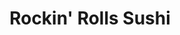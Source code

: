 ---
layout: place
title: "Rockin' Rolls Sushi"
permalink: /north-carolina/charlotte/rockin-rolls-sushi.html
stateAbbr: NC
stateName: North Carolina
cityName: Charlotte
seo:
  name: "Rockin' Rolls Sushi"
  type: Restaurant
  links: http://rockinrollscharlotte.com/
description: "Rockin' Rolls Sushi serves delicious sushi in Charlotte, North Carolina. Try fresh Japanese dishes for a great dining experience. Available for takeout, delivery, lunch, and dinner."
place_id: ChIJYdDMAy6fVogR7oY7qnLwrjk
photos:
  - name: >-
      places/ChIJYdDMAy6fVogR7oY7qnLwrjk/photos/AeeoHcJw3D6VXAwtAtItKDWEVXLo9z6Qc2VQMKWMCvWIN7d98-fi_k2Pby82BVTbIaxN55Tu35bQLI2kWRkIgXrmg-y6wTa4hNsReQY0YqPsvTS-OEsfZMpsJmQZcJbRu82G1KLOYF1YEUHHaTx-SgNB5iUco1u4kads7PjQ9CTANns3o_wRSTs4PVYy8CkxFSjztagxzNFjze4CStVcraXcZczcsRbF8is8UUz4j9UdJDizISU34BBjL9SANPa79drLy2S_o7aLTaKUTdkE0TX1nvGOCARzsvf9MhgzxfGvZ4IAug
    widthPx: 1093
    heightPx: 1079
    authorAttributions:
      - displayName: Rockin' Rolls Sushi
        uri: https://maps.google.com/maps/contrib/105159256113034542124
        photoUri: >-
          https://lh3.googleusercontent.com/a-/ALV-UjWuLCSke7KfOP2U1PFagTRlKDI1z6r6x-JsBd-L3I_h82J6s4g=s100-p-k-no-mo
    flagContentUri: >-
      https://www.google.com/local/imagery/report/?cb_client=maps_api_places.places_api&image_key=!1e10!2sAF1QipNSGWNV779axKP50uSG3Qq1-2Q8Ex3PD0EZnvQI&hl=en-US
    googleMapsUri: >-
      https://www.google.com/maps/place//data=!3m4!1e2!3m2!1sAF1QipNSGWNV779axKP50uSG3Qq1-2Q8Ex3PD0EZnvQI!2e10!4m2!3m1!1s0x88569f2e03ccd061:0x39aef072aa3b86ee
  - name: >-
      places/ChIJYdDMAy6fVogR7oY7qnLwrjk/photos/AeeoHcKoLCp9yEwVG5wvUfpFIz6wXhvSXj6kyGt5vpWqqDyexvNMUKv5JFUsfx7rovZdkpw3FEASS2Hpk9GqQ5fz7HfVL4NAO4We00slyVBlnu3x160kUBE8hUL589Xcc_trgwlacup1jlyoT3t1C6P7fb1_idqmFRKDP_RgxYnoQa0u_5nRU9MdTBt3P_rqNWixyQzesQFnqCGq9qSyp_959CahAeU3cXuoenFECl2r-qDuz580fYytMexsiK2ECRCcaJG6beSvhGp4QCKdLMwMzdu5bBGJsSt0tYjxwUmttkMt1Q
    widthPx: 4800
    heightPx: 3840
    authorAttributions:
      - displayName: Rockin' Rolls Sushi
        uri: https://maps.google.com/maps/contrib/105159256113034542124
        photoUri: >-
          https://lh3.googleusercontent.com/a-/ALV-UjWuLCSke7KfOP2U1PFagTRlKDI1z6r6x-JsBd-L3I_h82J6s4g=s100-p-k-no-mo
    flagContentUri: >-
      https://www.google.com/local/imagery/report/?cb_client=maps_api_places.places_api&image_key=!1e10!2sAF1QipO0n2Xf14K2iSXPVHR3FlHCPYdDVkp9GJUyMq5D&hl=en-US
    googleMapsUri: >-
      https://www.google.com/maps/place//data=!3m4!1e2!3m2!1sAF1QipO0n2Xf14K2iSXPVHR3FlHCPYdDVkp9GJUyMq5D!2e10!4m2!3m1!1s0x88569f2e03ccd061:0x39aef072aa3b86ee
  - name: >-
      places/ChIJYdDMAy6fVogR7oY7qnLwrjk/photos/AeeoHcLvmU0uC--Oop43qE1iStzDZF390v6Eilku32MZ8c2gBW8r3DNbj1-UDZ_lFvmZ_GeUwdqCPaS5J6JYBnbNBYWYhManK64hWfI8do6L0a6bB14545yO20ZXxtV7w0lh6iz8_qDU90f4_4Y_795xY8uRNjcFuNcrStuRPZ0d71ANitOIpyVXQZZPmhkZQXsTK_LJ-66zkGP_DO5OhGibXrmtRATKj59ex_WhuGp8HEep6RruB3rKuHgZ7u3g2TU7ely3qkYnAS9NE5LWosoFOdknFzbEZ-jgooRhBBW8KzPPgg
    widthPx: 1440
    heightPx: 1080
    authorAttributions:
      - displayName: Rockin' Rolls Sushi
        uri: https://maps.google.com/maps/contrib/105159256113034542124
        photoUri: >-
          https://lh3.googleusercontent.com/a-/ALV-UjWuLCSke7KfOP2U1PFagTRlKDI1z6r6x-JsBd-L3I_h82J6s4g=s100-p-k-no-mo
    flagContentUri: >-
      https://www.google.com/local/imagery/report/?cb_client=maps_api_places.places_api&image_key=!1e10!2sAF1QipNTxPEIYowG7E_IkR-Tx63AuSY4z0KuHITWDq4L&hl=en-US
    googleMapsUri: >-
      https://www.google.com/maps/place//data=!3m4!1e2!3m2!1sAF1QipNTxPEIYowG7E_IkR-Tx63AuSY4z0KuHITWDq4L!2e10!4m2!3m1!1s0x88569f2e03ccd061:0x39aef072aa3b86ee
  - name: >-
      places/ChIJYdDMAy6fVogR7oY7qnLwrjk/photos/AeeoHcKYSNNi2OylFACvRs5kFzSn3y4_immtW77a6Xv2Nvy0ajWQYYuAe_kbNIYZUd2wTpLaKApBqCupXZn0VHMBcEHlDlmdyiLvsK2ixYCIcGumhh1tBE3iLN4PVLw_vbKPX4df-Pej_o-Tluc_xjD8haRdTU8RJ0fx4HaAQ2IiDPvUb6bDH7aRRO0MaLpycwpeIBZLOhKB3P2lbmFtZnNW0zYjhGs1nRyRFE11PEZ_Y968u35CbshFI5emNjmM_PE4C64x6oAClT4tYeKCtl7L-w8VMjtOUKv04f0UGAh6uknmSOBXIU3NVWl0Pe7GDv8fQ6gLXOPnBMwaWNnOo_sqy7fFTebJDrAHiWGqcdPxLzRLlzxVzNPICWwHz_e5gtMksFSjL1PjnoOAZCP-Q-6cX7FOmKoFdcYDzqtbTQLbvXU
    widthPx: 4800
    heightPx: 3600
    authorAttributions:
      - displayName: Preppy Rocker
        uri: https://maps.google.com/maps/contrib/104849345990141621186
        photoUri: >-
          https://lh3.googleusercontent.com/a-/ALV-UjV7c_Dfx3FzNg7Cqi_jJwJZpzEVgtD-O-OjtMNcddNxlxFGadnh=s100-p-k-no-mo
    flagContentUri: >-
      https://www.google.com/local/imagery/report/?cb_client=maps_api_places.places_api&image_key=!1e10!2sCIHM0ogKEICAgIDL9JGVJg&hl=en-US
    googleMapsUri: >-
      https://www.google.com/maps/place//data=!3m4!1e2!3m2!1sCIHM0ogKEICAgIDL9JGVJg!2e10!4m2!3m1!1s0x88569f2e03ccd061:0x39aef072aa3b86ee
  - name: >-
      places/ChIJYdDMAy6fVogR7oY7qnLwrjk/photos/AeeoHcKj9wQcb1NV80TIAjX4KLZ5UZoLMLNuXh68J3YQugdKI7gUvWQsfiixjYdrVXsstVy-1av4GonXkgEDSnoa6hb_1LdYdzAWvGIOsfswc8I5lxQ3uZ6PpyZqLj3rwQOXUDQSO6-rL7n1_7gfw3WP26Cwfl7SAhBll0gsu7hABGC0vlUd9F0IGDZqetSnXDZEwkLSRihMkvilXbRiJX874tfPEYy9POQK9Y39-8s7cicTrDocEje74Jeh40aU4mSnqeuDijjzEMN07ue3VDAOCM8ejvASwrpeJKy6HIXi5WY8D0AtyPhqWWKUfe8isdybOcW-fU7F4g_gO86rcBeGtfSDCSvNxVp9aDvWfqFixDKLGD-SosLzCWiwrKdxNj9edNB0UoNXLjA1aFn_tr2jnGO5qkn051TyKnZECRh7Z-kSlMLF
    widthPx: 3024
    heightPx: 4032
    authorAttributions:
      - displayName: ༒ Your worst review ༒
        uri: https://maps.google.com/maps/contrib/101109652134020675586
        photoUri: >-
          https://lh3.googleusercontent.com/a-/ALV-UjVlivzHqfzTQ2_R2H_AeeVMhzx-rUJ5zhRGiKm1mKx3yupArUY=s100-p-k-no-mo
    flagContentUri: >-
      https://www.google.com/local/imagery/report/?cb_client=maps_api_places.places_api&image_key=!1e10!2sCIHM0ogKEICAgICjypLQ7gE&hl=en-US
    googleMapsUri: >-
      https://www.google.com/maps/place//data=!3m4!1e2!3m2!1sCIHM0ogKEICAgICjypLQ7gE!2e10!4m2!3m1!1s0x88569f2e03ccd061:0x39aef072aa3b86ee
  - name: >-
      places/ChIJYdDMAy6fVogR7oY7qnLwrjk/photos/AeeoHcJ6O-B-Pv3t88zbd0nAFzbKZ-pMfyKWfGGv8ssWg6qkMUJ9KHrska-IuUxf0DIEj2c-owv6lrg-H6mUpXc32a2E443HDZQfBxPQw-4Lo229WjkQsaqoyVRph_Q341-zWsJHR0lJmC5Ywoq6FPr1JG_5SK8E5k0xG9dpHUM6tJaSQrDH5wqQtn1f10LaXWu6pkDxv27VWTRkWJUX-QK0XBM-6QV4VimAVkRbOLMop8i8Xu9eETGqx6RcCR7ECcoMmRXD45gRzBclkMZecU_DpBW2-3qtBNo6lajcCOhCZaF3-wxNaZ_lLtrglbgPgZ1jMDr8cq7uFbUpExmhHBvS3_3Ah_fWqYOm_6udounLafzhVntstZGhWG0-rYvQ2QmMusS1iT07GZTNBI4-vw0bt6o1l4yyyfA1UadAXkG3VtG0W58
    widthPx: 3472
    heightPx: 4624
    authorAttributions:
      - displayName: Bruce K.
        uri: https://maps.google.com/maps/contrib/103302868121897207836
        photoUri: >-
          https://lh3.googleusercontent.com/a-/ALV-UjWd0BKk0GS4eNlMzvlugB1neEK2VNPshjAFBKounZE39buNi6tqgg=s100-p-k-no-mo
    flagContentUri: >-
      https://www.google.com/local/imagery/report/?cb_client=maps_api_places.places_api&image_key=!1e10!2sCIHM0ogKEICAgID_8JfYpQE&hl=en-US
    googleMapsUri: >-
      https://www.google.com/maps/place//data=!3m4!1e2!3m2!1sCIHM0ogKEICAgID_8JfYpQE!2e10!4m2!3m1!1s0x88569f2e03ccd061:0x39aef072aa3b86ee
  - name: >-
      places/ChIJYdDMAy6fVogR7oY7qnLwrjk/photos/AeeoHcJoBoP_FSlAxpIK_bICs6tix75NvFxIS9KkkFpG07GrmfTHRLK5WR14BRTDTGDMY3IsH-s6mrO31K1sIqDk05M9eLvmkgBMbT0sA_z7Br4bFKgsa5EXAYYb1ZElgmSX4G-KEwNqQoLJRzSEq6h36Mz5pPpyYJK9gt1BYxuW1mdro0kceOWRHy5bEsJNF-bqRgRDVTdzfSJBnhUv8kdC4JW8cdBblRRAxLHfGg-nIZCyvox6VJx3cS-mAEcNovJOOeMGJZ7zc6HAWw0EFH18PPKB-nkB2MG79oz2vVrRmTm7_FnisEzVjmpLoSv9DCzpA99COab-6GOL21duj0_nmPXasvqLRYVpAoAXWUdRIlk210PUkefk10Sr2tKTcodsuJDsjE_oKzwz3fLPM2fiMp_s9HHFXhxLGJuunEftB9Eg1g
    widthPx: 3024
    heightPx: 4032
    authorAttributions:
      - displayName: Damian Wilson
        uri: https://maps.google.com/maps/contrib/110307936335117545691
        photoUri: >-
          https://lh3.googleusercontent.com/a-/ALV-UjWTjZ8ePWES3sEiDMTIGqZQM_IRPNj-YOn9Z3YbWgxXxDMk3MPbYA=s100-p-k-no-mo
    flagContentUri: >-
      https://www.google.com/local/imagery/report/?cb_client=maps_api_places.places_api&image_key=!1e10!2sCIHM0ogKEICAgIDbuITpKA&hl=en-US
    googleMapsUri: >-
      https://www.google.com/maps/place//data=!3m4!1e2!3m2!1sCIHM0ogKEICAgIDbuITpKA!2e10!4m2!3m1!1s0x88569f2e03ccd061:0x39aef072aa3b86ee
  - name: >-
      places/ChIJYdDMAy6fVogR7oY7qnLwrjk/photos/AeeoHcIhofvLopHK4c6kWdd9OW-gPPlZFKdFumyXidDKrSNoA_kwENF4W5sMEag3hNxWM4EeSRDve4-SXYxHvI9ZTQSKlWBNxlLYlauUUXzUZ3kGVAhFQTojRoT783JLEmz4J2CiZuy4iA0CpeUbAp3sGHyggm3mUN_xUM0rgI9YY7vUMF5eeFOVVrdzqBmdoyg30aMLd2kGMH2SD5siS9eECEc81qbBpOAkq_AhiUFujdiNPizBQeVJg5sVOb0qg1gqAqYnQtXNmDjpLBguIFgbWG4Ma6c-58tNxOuS7WhG76lmzfAggRU3v4gVB_0HoWV_By_YHydN70pkn5M8gLXsH3RLT4TbJi0T1M9cUOxZP_y5Tbl-ojfF6TFKPwGYiy5bLLgIdgw4zU_GAwrwklU2kbgp3GeFVgXKRJZReJ72AC805Q
    widthPx: 4000
    heightPx: 2252
    authorAttributions:
      - displayName: bryan debarbieris
        uri: https://maps.google.com/maps/contrib/110640876986620912253
        photoUri: >-
          https://lh3.googleusercontent.com/a-/ALV-UjVPCFx8_06H683yW_M-ifiP7zPyVCq6J_uoB0fhoWLLyuoSdWgG=s100-p-k-no-mo
    flagContentUri: >-
      https://www.google.com/local/imagery/report/?cb_client=maps_api_places.places_api&image_key=!1e10!2sCIHM0ogKEICAgICd4dqNMg&hl=en-US
    googleMapsUri: >-
      https://www.google.com/maps/place//data=!3m4!1e2!3m2!1sCIHM0ogKEICAgICd4dqNMg!2e10!4m2!3m1!1s0x88569f2e03ccd061:0x39aef072aa3b86ee
  - name: >-
      places/ChIJYdDMAy6fVogR7oY7qnLwrjk/photos/AeeoHcJOPcfxMNpqLnOuqxT5XPUH8LTaYL5o_mnAFPT88oiHfrKQyPKYNDrtUO5t6Bf03hwFMgSHMORnSpAU51sYm8Fxx0aDj61Z45DcCgI8QIOlHaU_ttKX62RWIzsUUcEy0rCWGpdwvIDmfcZUA0pry3GC5E2OcVXCzAZsV-HtORhR_RRK2bmJYmXGEsVYJ-TYBrbwJbh0iIx-kQI2PI-tZpUFvdPisc1E41QbHQFlwbuM5-p9dVUY9ApdrSDlp_z9GVAFG1DfRINlQV4LHkcTsBRmOqZemDnWn9SntaApWLTh7luPEmwivxyrl4DZYuGUIxmFMwcY6Kt3YDGcxRZIK0iw01AUi413AsjdjrCoL409rMxXA2t3rUU6Gpbb54pMxIeFylGF7gxSF_mXNsqtGdcqWURh-CAIlsiYnyvVUq2s6A
    widthPx: 1043
    heightPx: 1007
    authorAttributions:
      - displayName: Joe
        uri: https://maps.google.com/maps/contrib/114527525789556952542
        photoUri: >-
          https://lh3.googleusercontent.com/a-/ALV-UjUcBrbKb3RW6v4ppEFZJgRRlB7S3cAmkdwXA91IsIO-9Uj2nOdNlA=s100-p-k-no-mo
    flagContentUri: >-
      https://www.google.com/local/imagery/report/?cb_client=maps_api_places.places_api&image_key=!1e10!2sCIHM0ogKEICAgMCw16y9bQ&hl=en-US
    googleMapsUri: >-
      https://www.google.com/maps/place//data=!3m4!1e2!3m2!1sCIHM0ogKEICAgMCw16y9bQ!2e10!4m2!3m1!1s0x88569f2e03ccd061:0x39aef072aa3b86ee
  - name: >-
      places/ChIJYdDMAy6fVogR7oY7qnLwrjk/photos/AeeoHcK7e0CQgyKVacbyECm3P2dN_y4_GTn63gVOspPoCsunZXdLeiZwiXNH6QN39zOXi5SveHLStsPG7XFc8QbSdDHdRS6-v-iH831wltHr1ipFfHWyvpXjYfGFtw0oZM4AQ12PDGalbS59o50xHLhtNYMbNAVz1JIe_99zCUWJ2XGpVWian8vwyx-SDblq3akovKjQwFugU1MCu3RMKfveKfno1DcV8veZyeQwTCBG3uFt6cY_-A63GJ67ySKnxNh1ij8yc37XLkfnYPhSkVOopWyBNZekvNq197UtR8lzVWI9F7MotlmSod_NKhPZCrt6ncz29cO8g0Cv_HlTZOnOjKiRwqhCJ-dK3CYpDiQ-oS2lNAEuX6fJq0nzpQV86B4AMow_-ZAIJ4bs07yrWKF4bW6oT1qqhqxnPUZOAVKyhuE8PQ
    widthPx: 4624
    heightPx: 3472
    authorAttributions:
      - displayName: Bruce K.
        uri: https://maps.google.com/maps/contrib/103302868121897207836
        photoUri: >-
          https://lh3.googleusercontent.com/a-/ALV-UjWd0BKk0GS4eNlMzvlugB1neEK2VNPshjAFBKounZE39buNi6tqgg=s100-p-k-no-mo
    flagContentUri: >-
      https://www.google.com/local/imagery/report/?cb_client=maps_api_places.places_api&image_key=!1e10!2sCIHM0ogKEICAgID_8Nf7MQ&hl=en-US
    googleMapsUri: >-
      https://www.google.com/maps/place//data=!3m4!1e2!3m2!1sCIHM0ogKEICAgID_8Nf7MQ!2e10!4m2!3m1!1s0x88569f2e03ccd061:0x39aef072aa3b86ee
address: '1523 Elizabeth Ave #130, Charlotte, NC 28204, USA'
street: '1523 Elizabeth Ave #130'
city: Charlotte
state: NC
zip: '28204'
country: USA
neighborhood: Elizabeth
latitude: '35.214114'
longitude: '-80.826882'
accessibility_options:
  wheelchairAccessibleParking: true
  wheelchairAccessibleEntrance: true
  wheelchairAccessibleRestroom: true
  wheelchairAccessibleSeating: true
business_status: OPERATIONAL
name: Rockin' Rolls Sushi
google_maps_links:
  directionsUri: >-
    https://www.google.com/maps/dir//''/data=!4m7!4m6!1m1!4e2!1m2!1m1!1s0x88569f2e03ccd061:0x39aef072aa3b86ee!3e0
  placeUri: https://maps.google.com/?cid=4156523881382512366
  writeAReviewUri: >-
    https://www.google.com/maps/place//data=!4m3!3m2!1s0x88569f2e03ccd061:0x39aef072aa3b86ee!12e1
  reviewsUri: >-
    https://www.google.com/maps/place//data=!4m4!3m3!1s0x88569f2e03ccd061:0x39aef072aa3b86ee!9m1!1b1
  photosUri: >-
    https://www.google.com/maps/place//data=!4m3!3m2!1s0x88569f2e03ccd061:0x39aef072aa3b86ee!10e5
primary_type: Japanese Restaurant
opening_hours:
  regular: null
  current: null
secondary_opening_hours:
  regular:
    weekdayDescriptions: null
    type: null
  current:
    weekdayDescriptions: null
    type: null
phone: (704) 733-9007
price_level: PRICE_LEVEL_MODERATE
price_range: $10 &ndash; $20
rating: '4.2'
rating_count: 0
website: http://rockinrollscharlotte.com/
reviews:
  - name: >-
      places/ChIJYdDMAy6fVogR7oY7qnLwrjk/reviews/ChdDSUhNMG9nS0VJQ0FnSUR6ei15MGhBRRAB
    relativePublishTimeDescription: 10 months ago
    rating: 3
    text:
      text: >-
        For a sushi gourmet this is not the place, very mediocre taste. The idea
        is really cool, and that’s what attracts people here. It is “All you can
        eat”, including the ordered food from the pad at the table. I liked that
        the portions are small so you can try different. The atmosphere is a bit
        more on the cheap canteen style. Service is good, fast, responsive, they
        come to your table and pick up your little plates regularly.
      languageCode: en
    originalText:
      text: >-
        For a sushi gourmet this is not the place, very mediocre taste. The idea
        is really cool, and that’s what attracts people here. It is “All you can
        eat”, including the ordered food from the pad at the table. I liked that
        the portions are small so you can try different. The atmosphere is a bit
        more on the cheap canteen style. Service is good, fast, responsive, they
        come to your table and pick up your little plates regularly.
      languageCode: en
    authorAttribution:
      displayName: Olga Andrizhievskaya
      uri: https://www.google.com/maps/contrib/113265172580970152323/reviews
      photoUri: >-
        https://lh3.googleusercontent.com/a-/ALV-UjXPA4aqol21PQ4-A9l0rU0M-BJTaSZ0_fztD4dLRXL2lwIZWad-oA=s128-c0x00000000-cc-rp-mo-ba6
    publishTime: '2024-06-13T11:31:52.388905Z'
    flagContentUri: >-
      https://www.google.com/local/review/rap/report?postId=ChdDSUhNMG9nS0VJQ0FnSUR6ei15MGhBRRAB&d=17924085&t=1
    googleMapsUri: >-
      https://www.google.com/maps/reviews/data=!4m6!14m5!1m4!2m3!1sChdDSUhNMG9nS0VJQ0FnSUR6ei15MGhBRRAB!2m1!1s0x88569f2e03ccd061:0x39aef072aa3b86ee
  - name: >-
      places/ChIJYdDMAy6fVogR7oY7qnLwrjk/reviews/ChdDSUhNMG9nS0VJQ0FnTUNBMFo3Tnp3RRAB
    relativePublishTimeDescription: 2 months ago
    rating: 5
    text:
      text: >-
        Despite the fact that some aspects feel cheeper than others, this place
        excel in sushi, the one hour drive to get here was worth it and I loved
        ever second of it.


        If you love sushi 🍣 this is the place to go
      languageCode: en
    originalText:
      text: >-
        Despite the fact that some aspects feel cheeper than others, this place
        excel in sushi, the one hour drive to get here was worth it and I loved
        ever second of it.


        If you love sushi 🍣 this is the place to go
      languageCode: en
    authorAttribution:
      displayName: mathdash
      uri: https://www.google.com/maps/contrib/109140916420073215505/reviews
      photoUri: >-
        https://lh3.googleusercontent.com/a-/ALV-UjXTOKxcm3opNwHYlewFq7yZC0BJyWaHJ89ojda5VCmD_oZ7U2XU=s128-c0x00000000-cc-rp-mo-ba2
    publishTime: '2025-02-01T18:27:28.001794Z'
    flagContentUri: >-
      https://www.google.com/local/review/rap/report?postId=ChdDSUhNMG9nS0VJQ0FnTUNBMFo3Tnp3RRAB&d=17924085&t=1
    googleMapsUri: >-
      https://www.google.com/maps/reviews/data=!4m6!14m5!1m4!2m3!1sChdDSUhNMG9nS0VJQ0FnTUNBMFo3Tnp3RRAB!2m1!1s0x88569f2e03ccd061:0x39aef072aa3b86ee
  - name: >-
      places/ChIJYdDMAy6fVogR7oY7qnLwrjk/reviews/ChZDSUhNMG9nS0VJQ0FnSURidUlUcGNBEAE
    relativePublishTimeDescription: 8 months ago
    rating: 4
    text:
      text: >-
        Fun sushi eatery with plenty of options. I’ll say the desserts aren’t
        good at all. Purely my opinion but i wouldn’t waste time on desserts and
        concentrate on what’s actually good.


        My wife is a fan of the tofu and other vegetarian options as well. She’s
        a huge fan of the teriyaki veggies.


        Personally I think it’s a bit pricey, but my wife is a huge fan. Happy
        wife happy life😁.


        My favorite was the teriyaki steak. The rice rounded that out perfectly.
      languageCode: en
    originalText:
      text: >-
        Fun sushi eatery with plenty of options. I’ll say the desserts aren’t
        good at all. Purely my opinion but i wouldn’t waste time on desserts and
        concentrate on what’s actually good.


        My wife is a fan of the tofu and other vegetarian options as well. She’s
        a huge fan of the teriyaki veggies.


        Personally I think it’s a bit pricey, but my wife is a huge fan. Happy
        wife happy life😁.


        My favorite was the teriyaki steak. The rice rounded that out perfectly.
      languageCode: en
    authorAttribution:
      displayName: Damian Wilson
      uri: https://www.google.com/maps/contrib/110307936335117545691/reviews
      photoUri: >-
        https://lh3.googleusercontent.com/a-/ALV-UjWTjZ8ePWES3sEiDMTIGqZQM_IRPNj-YOn9Z3YbWgxXxDMk3MPbYA=s128-c0x00000000-cc-rp-mo-ba5
    publishTime: '2024-08-01T22:14:54.301162Z'
    flagContentUri: >-
      https://www.google.com/local/review/rap/report?postId=ChZDSUhNMG9nS0VJQ0FnSURidUlUcGNBEAE&d=17924085&t=1
    googleMapsUri: >-
      https://www.google.com/maps/reviews/data=!4m6!14m5!1m4!2m3!1sChZDSUhNMG9nS0VJQ0FnSURidUlUcGNBEAE!2m1!1s0x88569f2e03ccd061:0x39aef072aa3b86ee
  - name: >-
      places/ChIJYdDMAy6fVogR7oY7qnLwrjk/reviews/ChdDSUhNMG9nS0VJQ0FnSUNmX3F6WHVnRRAB
    relativePublishTimeDescription: 3 months ago
    rating: 5
    text:
      text: >-
        I came here by myself since I had a craving for AYCE sushi. Their lunch
        deal is nice. While their quality isn't as amazing as if you were to
        order a la carte, I was still able to enjoy my food and leave full and
        happy.


        You get the options of not only sushi, but appetizers, and hibachi. I
        did not try the hibachi but it looks good. The shumai and the shrimp
        tempura were really good appetizers I tried. I loved that it was
        revolving sushi style so in case you don't want to talk to people, good
        for that.


        Parking lot is next to store and little walks away. It is the rocky
        parking lot so be aware of that. There is street parking but you have to
        pay and it may be all taken.
      languageCode: en
    originalText:
      text: >-
        I came here by myself since I had a craving for AYCE sushi. Their lunch
        deal is nice. While their quality isn't as amazing as if you were to
        order a la carte, I was still able to enjoy my food and leave full and
        happy.


        You get the options of not only sushi, but appetizers, and hibachi. I
        did not try the hibachi but it looks good. The shumai and the shrimp
        tempura were really good appetizers I tried. I loved that it was
        revolving sushi style so in case you don't want to talk to people, good
        for that.


        Parking lot is next to store and little walks away. It is the rocky
        parking lot so be aware of that. There is street parking but you have to
        pay and it may be all taken.
      languageCode: en
    authorAttribution:
      displayName: Jenny Kim
      uri: https://www.google.com/maps/contrib/111666823762392805408/reviews
      photoUri: >-
        https://lh3.googleusercontent.com/a-/ALV-UjUgo_oD9rhy6BuIHsqIImj6Al3oCMN9f6Qjj-oeF1Rp37UPHv1KGg=s128-c0x00000000-cc-rp-mo-ba4
    publishTime: '2024-12-29T14:16:53.314267Z'
    flagContentUri: >-
      https://www.google.com/local/review/rap/report?postId=ChdDSUhNMG9nS0VJQ0FnSUNmX3F6WHVnRRAB&d=17924085&t=1
    googleMapsUri: >-
      https://www.google.com/maps/reviews/data=!4m6!14m5!1m4!2m3!1sChdDSUhNMG9nS0VJQ0FnSUNmX3F6WHVnRRAB!2m1!1s0x88569f2e03ccd061:0x39aef072aa3b86ee
  - name: >-
      places/ChIJYdDMAy6fVogR7oY7qnLwrjk/reviews/ChdDSUhNMG9nS0VJQ0FnTUNBb0xUVzdnRRAB
    relativePublishTimeDescription: 2 months ago
    rating: 3
    text:
      text: >-
        This is a fun experience to try different varieties of sushi. There are
        about 10-15 varieties of sushi that goes around the belt, along with
        cucumber salad, seaweed salad, edamame, and 2 varieties of cake. Portion
        sizes are small, so you can try different varieties. Taste was mediocre.


        From the tablet, you can order apps- vegetable spring rolls, vegetable
        tempura, beef dumplings, crab rangoon. Kids menu- chicken nuggets,
        fries, corn dog. Entree - small plates of white rice and fried rice
        along with hibachi steak/chicken/shrimp/vegetables.


        Lunch is $13.99 per person and dinner is $17.99 per person. The orders
        from the tablet are brought to the table quickly and they come regularly
        to pick up the plates. This was a good one time experience for me, but
        given the price and food options, I’d rather go for a Chinese buffet
        than this sushi belt experience.
      languageCode: en
    originalText:
      text: >-
        This is a fun experience to try different varieties of sushi. There are
        about 10-15 varieties of sushi that goes around the belt, along with
        cucumber salad, seaweed salad, edamame, and 2 varieties of cake. Portion
        sizes are small, so you can try different varieties. Taste was mediocre.


        From the tablet, you can order apps- vegetable spring rolls, vegetable
        tempura, beef dumplings, crab rangoon. Kids menu- chicken nuggets,
        fries, corn dog. Entree - small plates of white rice and fried rice
        along with hibachi steak/chicken/shrimp/vegetables.


        Lunch is $13.99 per person and dinner is $17.99 per person. The orders
        from the tablet are brought to the table quickly and they come regularly
        to pick up the plates. This was a good one time experience for me, but
        given the price and food options, I’d rather go for a Chinese buffet
        than this sushi belt experience.
      languageCode: en
    authorAttribution:
      displayName: sam bam
      uri: https://www.google.com/maps/contrib/115967742559163929924/reviews
      photoUri: >-
        https://lh3.googleusercontent.com/a/ACg8ocJTTn_cC32NbRHtm_tbh18pW2XwZagKBRM6OLBnZVLPzzbmBA=s128-c0x00000000-cc-rp-mo-ba3
    publishTime: '2025-01-29T04:09:32.483150Z'
    flagContentUri: >-
      https://www.google.com/local/review/rap/report?postId=ChdDSUhNMG9nS0VJQ0FnTUNBb0xUVzdnRRAB&d=17924085&t=1
    googleMapsUri: >-
      https://www.google.com/maps/reviews/data=!4m6!14m5!1m4!2m3!1sChdDSUhNMG9nS0VJQ0FnTUNBb0xUVzdnRRAB!2m1!1s0x88569f2e03ccd061:0x39aef072aa3b86ee
parking_options:
  freeParkingLot: true
  freeStreetParking: true
  valetParking: false
payment_options:
  acceptsCreditCards: true
  acceptsDebitCards: true
  acceptsCashOnly: false
  acceptsNfc: true
allow_dogs: null
curbside_pickup: false
delivery: true
dine_in: true
good_for_children: true
good_for_groups: true
good_for_sports: false
live_music: false
menu_for_children: true
outdoor_seating: false
reservable: false
restroom: true
serves_beer: false
serves_breakfast: false
serves_brunch: false
serves_cocktails: false
serves_coffee: false
serves_dinner: true
serves_dessert: true
serves_lunch: true
serves_vegetarian_food: null
serves_wine: false
takeout: true
update_category: essentials
summary: null

---
